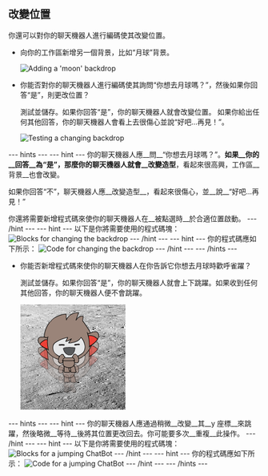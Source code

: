 ## 改變位置

你還可以對你的聊天機器人進行編碼使其改變位置。

+ 向你的工作區新增另一個背景，比如“月球”背景。

	![Adding a 'moon' backdrop](images/chatbot-moon.png)

+ 你能否對你的聊天機器人進行編碼使其詢問“你想去月球嗎？”，然後如果你回答“是”，則更改位置？

    測試並儲存。如果你回答“是”，你的聊天機器人就會改變位置。
如果你給出任何其他回答，你的聊天機器人會看上去很傷心並說“好吧...再見！”。

    ![Testing a changing backdrop](images/chatbot-backdrop-test.png)

--- hints ---
--- hint ---
你的聊天機器人應__問__“你想去月球嗎？”。__如果__你的__回答__為“是”，那麼你的聊天機器人就會__改變造型__，看起來很高興，工作區__背景__也會改變。

如果你回答“不”，聊天機器人應__改變造型__，看起來很傷心，並__說__“好吧...再見！”

你還將需要新增程式碼來使你的聊天機器人在__被點選時__於合適位置啟動。
--- /hint ---
--- hint ---
以下是你將需要使用的程式碼塊：
![Blocks for changing the backdrop](images/chatbot-backdrop-blocks.png)
--- /hint ---
--- hint ---
你的程式碼應如下所示：
![Code for changing the backdrop](images/chatbot-backdrop-code.png)
--- /hint ---
--- /hints ---

+ 你能否新增程式碼來使你的聊天機器人在你告訴它你想去月球時歡呼雀躍？

    測試並儲存。如果你回答“是”，你的聊天機器人就會上下跳躍。如果收到任何其他回答，你的聊天機器人便不會跳躍。

    ![Testing a jumping ChatBot](images/chatbot-jump-test.png)

--- hints ---
--- hint ---
你的聊天機器人應通過稍微__改變__其__y 座標__來跳躍，然後略微__等待__後將其位置更改回去。你可能要多次__重複__此操作。
--- /hint ---
--- hint ---
以下是你將需要使用的程式碼塊：
![Blocks for a jumping ChatBot](images/chatbot-jump-blocks.png)
--- /hint ---
--- hint ---
你的程式碼應如下所示：
![Code for a jumping ChatBot](images/chatbot-jump-code.png)
--- /hint ---
--- /hints ---
